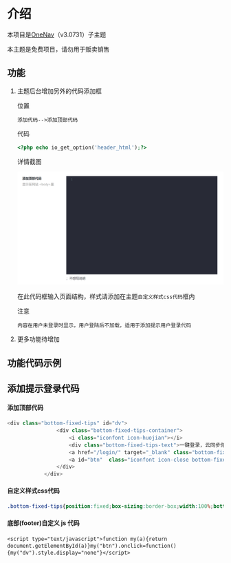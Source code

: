 # 介绍
本项目是[OneNav](https://www.iotheme.cn/?aff=100057)（v3.0731）子主题

本主题是免费项目，请勿用于贩卖销售

## 功能

1. 主题后台增加另外的代码添加框

   位置

   ```
   添加代码-->添加顶部代码
   ```

   代码

   ```php
   <?php echo io_get_option('header_html');?>
   ```

   详情截图

   ![添加顶部代码截图](img/2021_08_02_1.png)

   在此代码框输入页面结构，样式请添加在主题`自定义样式css代码`框内

   注意

   ```
   内容在用户未登录时显示，用户登陆后不加载，适用于添加提示用户登录代码
   ```

2. 更多功能待增加

## 功能代码示例

## 添加提示登录代码

#### 添加顶部代码

```php
<div class="bottom-fixed-tips" id="dv">
				<div class="bottom-fixed-tips-container">
					<i class="iconfont icon-huojian"></i>
					<div class="bottom-fixed-tips-text">一键登录，云同步你的书签！</div>
					<a href="/login/" target="_blank" class="bottom-fixed-tips-btn bottom-fixed-tips-login">立即登录</a>
					<a id="btn"  class="iconfont icon-close bottom-fixed-tips-close"></a>
				</div>
			</div>
```

#### 自定义样式css代码

```css
.bottom-fixed-tips{position:fixed;box-sizing:border-box;width:100%;bottom:0;background-color:black;background-repeat:no-repeat;background-size:cover;background-position:center;z-index:99999}.bottom-fixed-tips-container{width:92%;max-width:1300px;margin:0 auto;text-align:center;font-size:0;padding:12px 0;overflow:hidden;position:relative}.bottom-fixed-tips .icon-huojian{color:#fff;font-size:24px;display:inline-block;height:32px;line-height:32px;vertical-align:middle}.iconfont{font-family:"iconfont" !important;font-size:16px;font-style:normal;-webkit-font-smoothing:antialiased;-moz-osx-font-smoothing:grayscale}.bottom-fixed-tips .bottom-fixed-tips-text{display:inline-block;color:#fff;font-size:18px;font-weight:700;vertical-align:middle;margin-left:8px}.bottom-fixed-tips .bottom-fixed-tips-btn{display:inline-block;height:32px;width:90px;background-color:#1d74f5;color:#fff;vertical-align:middle;margin-left:16px;border-radius:4px;line-height:32px;text-align:center;font-size:16px}.bottom-fixed-tips .bottom-fixed-tips-close{position:absolute;right:0;top:12px;font-size:20px;color:rgba(255,255,255,.7);cursor:pointer}*{-webkit-tap-highlight-color:transparent;-webkit-appearance:none}
```

#### 底部(footer)自定义 js 代码

```
<script type="text/javascript">function my(a){return document.getElementById(a)}my("btn").onclick=function(){my("dv").style.display="none"}</script>
```

